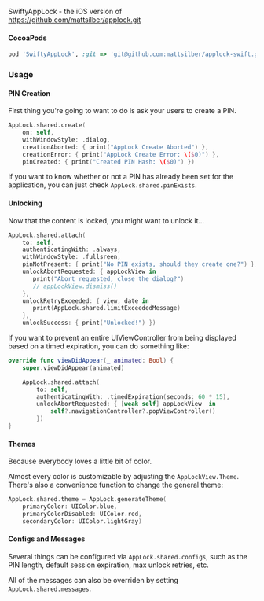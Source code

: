 SwiftyAppLock - the iOS version of https://github.com/mattsilber/applock.git

#### CocoaPods
```ruby
pod 'SwiftyAppLock', :git => 'git@github.com:mattsilber/applock-swift.git', :tag => '1.0.0'
```

### Usage

#### PIN Creation

First thing you're going to want to do is ask your users to create a PIN.

```swift
AppLock.shared.create(
    on: self,
    withWindowStyle: .dialog,
    creationAborted: { print("AppLock Create Aborted") },
    creationError: { print("AppLock Create Error: \($0)") },
    pinCreated: { print("Created PIN Hash: \($0)") })
```

If you want to know whether or not a PIN has already been set for the application, you can just check `AppLock.shared.pinExists`.

#### Unlocking

Now that the content is locked, you might want to unlock it...

```swift
AppLock.shared.attach(
    to: self,
    authenticatingWith: .always,
    withWindowStyle: .fullsreen,
    pinNotPresent: { print("No PIN exists, should they create one?") },
    unlockAbortRequested: { appLockView in
       print("Abort requested, close the dialog?")
       // appLockView.dismiss() 
    },
    unlockRetryExceeded: { view, date in
       print(AppLock.shared.limitExceededMessage)
    },
    unlockSuccess: { print("Unlocked!") })
```

If you want to prevent an entire UIViewController from being displayed based on a timed expiration, you can do something like:

```swift
override func viewDidAppear(_ animated: Bool) {
    super.viewDidAppear(animated)

    AppLock.shared.attach(
        to: self,
        authenticatingWith: .timedExpiration(seconds: 60 * 15),
        unlockAbortRequested: { [weak self] appLockView  in
            self?.navigationController?.popViewController()
        })
}
```

#### Themes

Because everybody loves a little bit of color.

Almost every color is customizable by adjusting the `AppLockView.Theme`. There's also a convenience function to change the general theme:

```swift
AppLock.shared.theme = AppLock.generateTheme(
    primaryColor: UIColor.blue,
    primaryColorDisabled: UIColor.red,
    secondaryColor: UIColor.lightGray)
``` 

#### Configs and Messages

Several things can be configured via `AppLock.shared.configs`, such as the PIN length, default session expiration, max unlock retries, etc.

All of the messages can also be overriden by setting `AppLock.shared.messages`.

